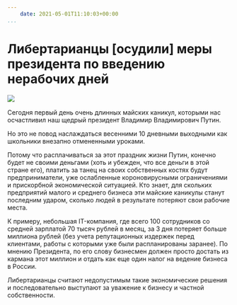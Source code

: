 ```yaml
---
    date: 2021-05-01T11:10:03+00:00
...
```


# Либертарианцы [осудили] меры президента по введению нерабочих дней

![​](https://telegra.ph/file/1530c38a44e5fdcb22384.jpg)

Сегодня первый день очень длинных майских каникул, которыми нас осчастливил наш щедрый президент Владимир Владимирович Путин.

Но это не повод наслаждаться весенними 10 дневными выходными как школьники внезапно отмененными уроками.

Потому что расплачиваться за этот праздник жизни Путин, конечно будет не своими деньгами (хоть и убежден, что все деньги в этой стране его), платить за танец на своих собственных костях будут предприниматели, уже ослабленные короновирусными ограничениями и прискорбной экономической ситуацией. Кто знает, для скольких предприятий малого и среднего бизнеса эти майские каникулы станут последним ударом, сколько людей в результате потеряют свои рабочие места.

К примеру, небольшая IT-компания, где всего 100 сотрудников со средней зарплатой 70 тысяч рублей в месяц, за 3 дня потеряет больше миллиона рублей (без учета репутационных издержек перед клиентами, работы с которыми уже были распланированы заранее).  По мнению Президента, по его слову бизнесмен должен просто достать из кармана этот миллион и отдать как еще один налог на ведение бизнеса в России.

Либертарианцы считают недопустимым такие экономические решения и последовательно выступают за уважение  к бизнесу и частной собственности.
